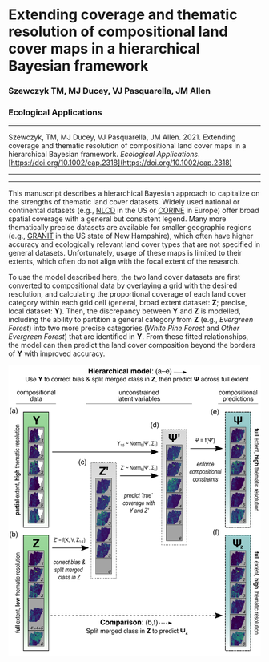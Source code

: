 # Extending coverage and thematic resolution of compositional land cover maps in a hierarchical Bayesian framework  

### Szewczyk TM, MJ Ducey, VJ Pasquarella, JM Allen  

### Ecological Applications  

-----

Szewczyk, TM, MJ Ducey, VJ Pasquarella, JM Allen. 2021. Extending coverage and thematic resolution of compositional land cover maps in a hierarchical Bayesian framework. *Ecological Applications*. [https://doi.org/10.1002/eap.2318](https://doi.org/10.1002/eap.2318)  

------



------

This manuscript describes a hierarchical Bayesian approach to capitalize on the strengths of thematic land cover datasets. Widely used national or continental datasets (e.g., [NLCD](https://www.usgs.gov/centers/eros/science/national-land-cover-database?qt-science_center_objects=0#qt-science_center_objects) in the US or [CORINE](https://land.copernicus.eu/pan-european/corine-land-cover) in Europe) offer broad spatial coverage with a general but consistent legend. Many more thematically precise datasets are available for smaller geographic regions (e.g., [GRANIT](https://daac.ornl.gov/cgi-bin/dsviewer.pl?ds_id=1305) in the US state of New Hampshire), which often have higher accuracy and ecologically relevant land cover types that are not specified in general datasets. Unfortunately, usage of these maps is limited to their extents, which often do not align with the focal extent of the research.  

To use the model described here, the two land cover datasets are first converted to compositional data by overlaying a grid with the desired resolution, and calculating the proportional coverage of each land cover category within each grid cell (general, broad extent dataset: **Z**; precise, local dataset: **Y**). Then, the discrepancy between **Y** and **Z** is modelled, including the ability to partition a general category from **Z** (e.g., *Evergreen Forest*) into two more precise categories (*White Pine Forest* and *Other Evergreen Forest*) that are identified in **Y**. From these fitted relationships, the model can then predict the land cover composition beyond the borders of **Y** with improved accuracy. 

![Fig. 1](https://raw.githubusercontent.com/Sz-Tim/2021_SzewczykEtAl_EcApps/main/figs/Fig1_modStructure.png)


